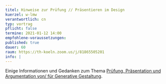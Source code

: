 ```yaml
---
titel: Hinweise zur Prüfung // Präsentieren im Design
kuerzel: w-lmw
verantwortlich: cn
typ: vortrag
pflicht: false
termine: 2021-01-12 14:00
empfohlene-voraussetzungen:
published: true
dauer: 60
raum: https://th-koeln.zoom.us/j/81865505201
info: |
---
```


Einige Informationen und Gedanken zum Thema [Prüfung, Präsentation und Argumentation von/ für Generative Gestaltung](../../material/generative-gestaltung-praesentieren.zip).